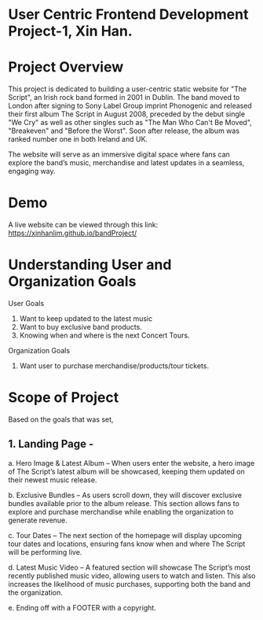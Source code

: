# User Centric Frontend Development Project-1, Xin Han.
# Project Overview
This project is dedicated to building a user-centric static website for "The Script", an Irish rock band formed in 2001 in Dublin.
The band moved to London after signing to Sony Label Group imprint Phonogenic and released their first album The Script in August 2008, preceded by the debut single "We Cry" as well as other singles such as "The Man Who Can't Be Moved", "Breakeven" and "Before the Worst".
Soon after release, the album was ranked number one in both Ireland and UK.

The website will serve as an immersive digital space where fans can explore the band’s music, merchandise and latest updates in a seamless, engaging way. 

# Demo
A live website can be viewed through this link: https://xinhanlim.github.io/bandProject/

# Understanding User and Organization Goals
User Goals
1. Want to keep updated to the latest music
2. Want to buy exclusive band products.
3. Knowing when and where is the next Concert Tours.

Organization Goals
1. Want user to purchase merchandise/products/tour tickets.

# Scope of Project
Based on the goals that was set,

## 1. Landing Page - 
a. Hero Image & Latest Album – When users enter the website, a hero image of The Script’s latest album will be showcased, keeping them updated on their newest music release.

b. Exclusive Bundles – As users scroll down, they will discover exclusive bundles available prior to the album release. This section allows fans to explore and purchase merchandise while enabling the organization to generate revenue.

c. Tour Dates – The next section of the homepage will display upcoming tour dates and locations, ensuring fans know when and where The Script will be performing live.

d. Latest Music Video – A featured section will showcase The Script’s most recently published music video, allowing users to watch and listen. This also increases the likelihood of music purchases, supporting both the band and the organization.

e. Ending off with a FOOTER with a copyright.
